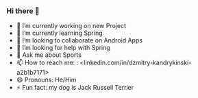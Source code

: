 ### Hi there 👋

- 🔭 I’m currently working on new Project
- 🌱 I’m currently learning Spring
- 👯 I’m looking to collaborate on Android Apps
- 🤔 I’m looking for help with Spring
- 💬 Ask me about Sports
- 📫 How to reach me: <link> : <linkedin.com/in/dzmitry-kandrykinski-a2b1b7171>
- 😄 Pronouns: He/Him
- ⚡ Fun fact: my dog is Jack Russell Terrier

